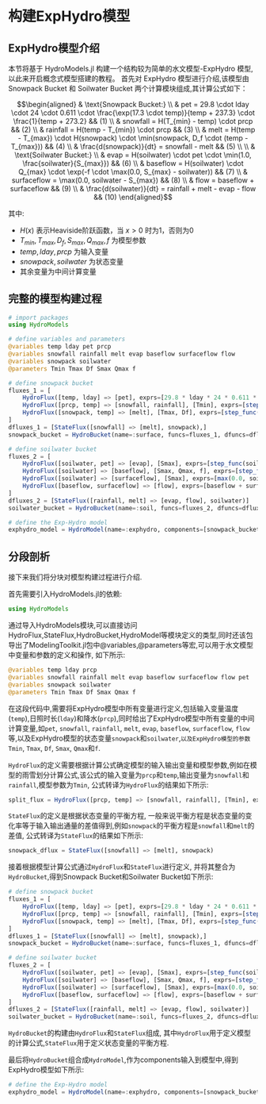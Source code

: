 # 构建ExpHydro模型

## ExpHydro模型介绍

本节将基于 HydroModels.jl 构建一个结构较为简单的水文模型-ExpHydro 模型,以此来开启概念式模型搭建的教程。
首先对 ExpHydro 模型进行介绍,该模型由 Snowpack Bucket 和 Soilwater Bucket 两个计算模块组成,其计算公式如下：

```math
\begin{aligned}
& \text{Snowpack Bucket:} \\
& pet = 29.8 \cdot lday \cdot 24 \cdot 0.611 \cdot \frac{\exp(17.3 \cdot temp)}{temp + 237.3} \cdot \frac{1}{temp + 273.2} && (1) \\
& snowfall = H(T_{min} - temp) \cdot prcp && (2) \\
& rainfall = H(temp - T_{min}) \cdot prcp && (3) \\
& melt = H(temp - T_{max}) \cdot H(snowpack) \cdot \min(snowpack, D_f \cdot (temp - T_{max})) && (4) \\
& \frac{d(snowpack)}{dt} = snowfall - melt && (5) \\
\\
& \text{Soilwater Bucket:} \\
& evap = H(soilwater) \cdot pet \cdot \min(1.0, \frac{soilwater}{S_{max}}) && (6) \\
& baseflow = H(soilwater) \cdot Q_{max} \cdot \exp(-f \cdot \max(0.0, S_{max} - soilwater)) && (7) \\
& surfaceflow = \max(0.0, soilwater - S_{max}) && (8) \\
& flow = baseflow + surfaceflow && (9) \\
& \frac{d(soilwater)}{dt} = rainfall + melt - evap - flow && (10)
\end{aligned}
```

其中:
- $H(x)$ 表示Heaviside阶跃函数，当 $x > 0$ 时为1，否则为0
- $T_{min}, T_{max}, D_f, S_{max}, Q_{max}, f$ 为模型参数
- $temp, lday, prcp$ 为输入变量
- $snowpack, soilwater$ 为状态变量
- 其余变量为中间计算变量

## 完整的模型构建过程

```julia
# import packages
using HydroModels

# define variables and parameters
@variables temp lday pet prcp 
@variables snowfall rainfall melt evap baseflow surfaceflow flow
@variables snowpack soilwater
@parameters Tmin Tmax Df Smax Qmax f

# define snowpack bucket
fluxes_1 = [
    HydroFlux([temp, lday] => [pet], exprs=[29.8 * lday * 24 * 0.611 * exp((17.3 * temp) / (temp + 237.3)) / (temp + 273.2)]),
    HydroFlux([prcp, temp] => [snowfall, rainfall], [Tmin], exprs=[step_func(Tmin - temp) * prcp, step_func(temp - Tmin) * prcp]),
    HydroFlux([snowpack, temp] => [melt], [Tmax, Df], exprs=[step_func(temp - Tmax) * step_func(snowpack) * min(snowpack, Df * (temp - Tmax))]),
]
dfluxes_1 = [StateFlux([snowfall] => [melt], snowpack),]
snowpack_bucket = HydroBucket(name=:surface, funcs=fluxes_1, dfuncs=dfluxes_1)

# define soilwater bucket
fluxes_2 = [
    HydroFlux([soilwater, pet] => [evap], [Smax], exprs=[step_func(soilwater) * pet * min(1.0, soilwater / Smax)]),
    HydroFlux([soilwater] => [baseflow], [Smax, Qmax, f], exprs=[step_func(soilwater) * Qmax * exp(-f * (max(0.0, Smax - soilwater)))]),
    HydroFlux([soilwater] => [surfaceflow], [Smax], exprs=[max(0.0, soilwater - Smax)]),
    HydroFlux([baseflow, surfaceflow] => [flow], exprs=[baseflow + surfaceflow]),
]
dfluxes_2 = [StateFlux([rainfall, melt] => [evap, flow], soilwater)]
soilwater_bucket = HydroBucket(name=:soil, funcs=fluxes_2, dfuncs=dfluxes_2)

# define the Exp-Hydro model
exphydro_model = HydroModel(name=:exphydro, components=[snowpack_bucket, soilwater_bucket])
```

## 分段剖析

接下来我们将分块对模型构建过程进行介绍.

首先需要引入HydroModels.jl的依赖:

```julia
using HydroModels
```

通过导入HydroModels模块,可以直接访问HydroFlux,StateFlux,HydroBucket,HydroModel等模块定义的类型,同时还该包导出了ModelingToolkit.jl包中@variables,@parameters等宏,可以用于水文模型中变量和参数的定义和操作, 如下所示:

```julia
@variables temp lday prcp 
@variables snowfall rainfall melt evap baseflow surfaceflow flow pet
@variables snowpack soilwater
@parameters Tmin Tmax Df Smax Qmax f
```

在这段代码中,需要将ExpHydro模型中所有变量进行定义,包括输入变量温度(`temp`),日照时长(`lday`)和降水(`prcp`),同时给出了ExpHydro模型中所有变量的中间计算变量,如`pet`, `snowfall`, `rainfall`, `melt`, `evap`, `baseflow`, `surfaceflow`, `flow`等,以及ExpHydro模型的状态变量`snowpack`和`soilwater`,`以及ExpHydro模型的参数Tmin`, `Tmax`, `Df`, `Smax`, `Qmax`和`f`.

`HydroFlux`的定义需要根据计算公式确定模型的输入输出变量和模型参数,例如在模型的雨雪划分计算公式,该公式的输入变量为`prcp`和`temp`,输出变量为`snowfall`和`rainfall`,模型参数为`Tmin`, 公式转译为`HydroFlux`的结果如下所示:

```julia
split_flux = HydroFlux([prcp, temp] => [snowfall, rainfall], [Tmin], exprs=[step_func(Tmin - temp) * prcp, step_func(temp - Tmin) * prcp])
```

`StateFlux`的定义是根据状态变量的平衡方程, 一般来说平衡方程是状态变量的变化率等于输入输出通量的差值得到,例如`snowpack`的平衡方程是`snowfall`和`melt`的差值, 公式转译为`StateFlux`的结果如下所示:

```julia
snowpack_dflux = StateFlux([snowfall] => [melt], snowpack)
```

接着根据模型计算公式通过`HydroFlux`和`StateFlux`进行定义, 并将其整合为`HydroBucket`,得到Snowpack Bucket和Soilwater Bucket如下所示:

```julia
# define snowpack bucket
fluxes_1 = [
    HydroFlux([temp, lday] => [pet], exprs=[29.8 * lday * 24 * 0.611 * exp((17.3 * temp) / (temp + 237.3)) / (temp + 273.2)]),
    HydroFlux([prcp, temp] => [snowfall, rainfall], [Tmin], exprs=[step_func(Tmin - temp) * prcp, step_func(temp - Tmin) * prcp]),
    HydroFlux([snowpack, temp] => [melt], [Tmax, Df], exprs=[step_func(temp - Tmax) * step_func(snowpack) * min(snowpack, Df * (temp - Tmax))]),
]
dfluxes_1 = [StateFlux([snowfall] => [melt], snowpack),]
snowpack_bucket = HydroBucket(name=:surface, funcs=fluxes_1, dfuncs=dfluxes_1)

# define soilwater bucket
fluxes_2 = [
    HydroFlux([soilwater, pet] => [evap], [Smax], exprs=[step_func(soilwater) * pet * min(1.0, soilwater / Smax)]),
    HydroFlux([soilwater] => [baseflow], [Smax, Qmax, f], exprs=[step_func(soilwater) * Qmax * exp(-f * (max(0.0, Smax - soilwater)))]),
    HydroFlux([soilwater] => [surfaceflow], [Smax], exprs=[max(0.0, soilwater - Smax)]),
    HydroFlux([baseflow, surfaceflow] => [flow], exprs=[baseflow + surfaceflow]),
]
dfluxes_2 = [StateFlux([rainfall, melt] => [evap, flow], soilwater)]
soilwater_bucket = HydroBucket(name=:soil, funcs=fluxes_2, dfuncs=dfluxes_2)
```

`HydroBucket`的构建由`HydroFlux`和`StateFlux`组成, 其中`HydroFlux`用于定义模型的计算公式,`StateFlux`用于定义状态变量的平衡方程.

最后将`HydroBucket`组合成`HydroModel`,作为components输入到模型中,得到ExpHydro模型如下所示:

```julia
# define the Exp-Hydro model
exphydro_model = HydroModel(name=:exphydro, components=[snowpack_bucket, soilwater_bucket])
```